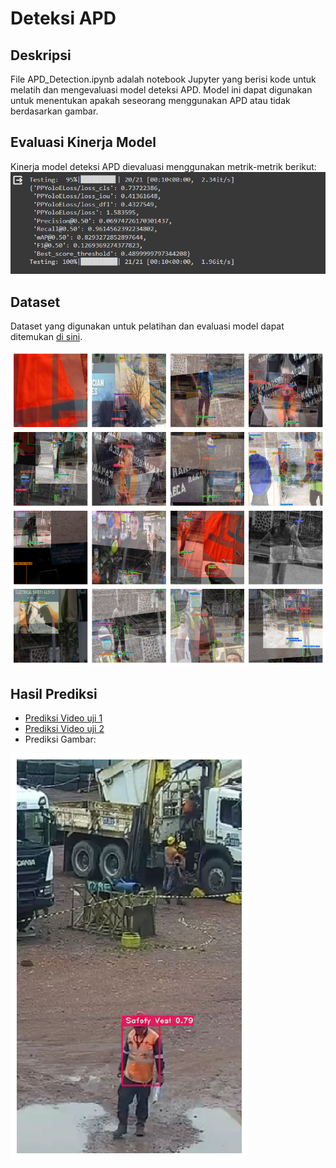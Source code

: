 # Deteksi APD

## Deskripsi

File APD_Detection.ipynb adalah notebook Jupyter yang berisi kode untuk melatih dan mengevaluasi model deteksi APD. Model ini dapat digunakan untuk menentukan apakah seseorang menggunakan APD atau tidak berdasarkan gambar.

## Evaluasi Kinerja Model

Kinerja model deteksi APD dievaluasi menggunakan metrik-metrik berikut:
![Model Evaluasi](https://github.com/agusabdulrahman/APD-Detection/blob/master/result_prediction/model%20evaluasi.png)

## Dataset

Dataset yang digunakan untuk pelatihan dan evaluasi model dapat ditemukan [di sini](https://universe.roboflow.com/project-uyrxf/ppe_detection-v1x3l/dataset/1).

![Gambar training](https://github.com/agusabdulrahman/APD-Detection/blob/master/result_prediction/dataset.png)

## Hasil Prediksi

- [Prediksi Video uji 1](https://drive.google.com/file/d/1DORQTeFQ1pWzCz84ESZG1dhQyRO13Ovn/view?usp=sharing)
- [Prediksi Video uji 2](https://drive.google.com/file/d/1DORQTeFQ1pWzCz84ESZG1dhQyRO13Ovn/view?usp=sharing)
- Prediksi Gambar:

![Gambar uji](https://github.com/agusabdulrahman/APD-Detection/blob/master/result_prediction/test_image1.png)
